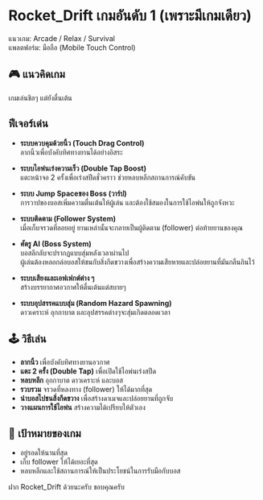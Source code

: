 # Rocket_Drift เกมอันดับ 1 (เพราะมีเกมเดียว)
แนวเกม: Arcade / Relax / Survival  
แพลตฟอร์ม: มือถือ (Mobile Touch Control)  

## 🎮 แนวคิดเกม

เกมเล่นชิลๆ แต่ยังตื่นเต้น

## ฟีเจอร์เด่น ##

-  **ระบบควบคุมด้วยนิ้ว (Touch Drag Control)**  
  ลากนิ้วเพื่อบังคับทิศทางยานได้อย่างอิสระ

-  **ระบบไอพ่นเร่งความเร็ว (Double Tap Boost)**  
  แตะหน้าจอ 2 ครั้งเพื่อเร่งสปีดชั่วคราว ช่วยหลบหลีกสถานการณ์คับขัน

-  **ระบบ Jump Spaceของ Boss (วาร์ป)**  
  การวาปของบอสเพิ่มความตื่นเต้นให้ผู้เล่น และต้องใช้สมองในการใช้ไอพ่นให้ถูกจังหวะ

-  **ระบบติดตาม (Follower System)**  
  เมื่อเก็บจรวดที่ลอยอยู่ ยานเหล่านั้นจะกลายเป็นผู้ติดตาม (follower) ต่อท้ายยานของคุณ

-  **ศัตรู AI (Boss System)**  
  บอสลึกลับจะปรากฏแบบสุ่มหลังเวลาผ่านไป  
  ผู้เล่นต้องหลอกล่อบอสให้ชนกับสิ่งกีดขวางเพื่อสร้างความเสียหายและปล่อยยานที่มันกลืนกินไว้

-  **ระบบเสียงและเอฟเฟกต์ต่าง ๆ**  
   สร้างบรรยากาศอวกาศให้ตื่นเต้นแต่สบายๆ

-  **ระบบอุปสรรคแบบสุ่ม (Random Hazard Spawning)**  
  ดาวเคราะห์ อุกกาบาต และอุปสรรคต่างๆจะสุ่มเกิดตลอดเวลา

  ## 🕹 วิธีเล่น

- **ลากนิ้ว** เพื่อบังคับทิศทางยานอวกาศ
- **แตะ 2 ครั้ง (Double Tap)** เพื่อเปิดใช้ไอพ่นเร่งสปีด
- **หลบหลีก** อุกกาบาต ดาวเคราะห์ และบอส
- **รวบรวม** จรวดที่หลงทาง (follower) ให้ได้มากที่สุด
- **นำบอสไปชนสิ่งกีดขวาง** เพื่อสร้างดาเมจและปล่อยยานที่ถูกจับ
- **วางแผนการใช้ไอพ่น** สร้างความได้เปรียบให้ตัวเอง

## 🌌 เป้าหมายของเกม

- อยู่รอดให้นานที่สุด
- เก็บ follower ให้ได้เยอะที่สุด
- หลบหลีกและใช้สถานการณ์ให้เป็นประโยชน์ในการรับมือกับบอส

ฝาก Rocket_Drift ด้วยนะครับ ขอบคุณครับ 
